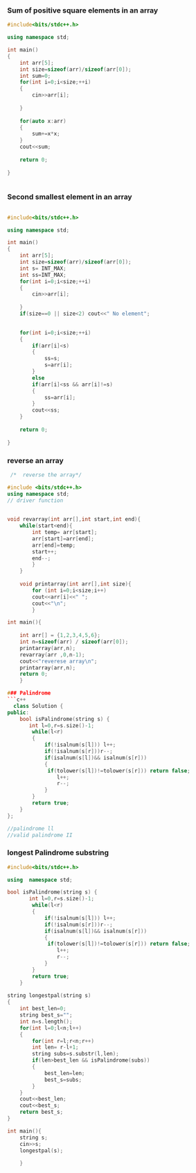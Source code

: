 ### Sum of positive square elements in an array
```c++
#include<bits/stdc++.h>

using namespace std;

int main()
{
	int arr[5];
	int size=sizeof(arr)/sizeof(arr[0]);
	int sum=0;
	for(int i=0;i<size;++i)
	{
		cin>>arr[i];
		
	}
	
	for(auto x:arr)
	{
		sum+=x*x;
	}
	cout<<sum;
	
	return 0;
	
}
	

```

### Second smallest element in an array
```c++

#include<bits/stdc++.h>

using namespace std;

int main()
{
	int arr[5];
	int size=sizeof(arr)/sizeof(arr[0]);
	int s= INT_MAX;
	int ss=INT_MAX;
	for(int i=0;i<size;++i)
	{
		cin>>arr[i];
		
	}
	if(size==0 || size<2) cout<<" No element";

	
	for(int i=0;i<size;++i)
	{
		if(arr[i]<s)
		{
			ss=s;
			s=arr[i];
		}
		else 
		if(arr[i]<ss && arr[i]!=s)
		{
			ss=arr[i];
		}
		cout<<ss;
	}
	
	return 0;
	
}
```
	
### reverse an array

```c++
 /*  reverse the array*/

#include <bits/stdc++.h>
using namespace std;
// driver function

	
void revarray(int arr[],int start,int end){
	while(start<end){
		int temp= arr[start];
		arr[start]=arr[end];
		arr[end]=temp;
		start++;
		end--;
		}
	}
	
	void printarray(int arr[],int size){
		for (int i=0;i<size;i++)
		cout<<arr[i]<<" ";
		cout<<"\n";
		}

int main(){
	
	int arr[] = {1,2,3,4,5,6};
	int n=sizeof(arr) / sizeof(arr[0]);
	printarray(arr,n);
	revarray(arr ,0,n-1);
	cout<<"reverese array\n";
	printarray(arr,n);
	return 0;
	}

### Palindrome
```c++
  class Solution {
public:
    bool isPalindrome(string s) {
       int l=0,r=s.size()-1;
        while(l<r)
        {   
            if(!isalnum(s[l])) l++;
            if(!isalnum(s[r]))r--;
            if(isalnum(s[l])&& isalnum(s[r]))
            {
             if(tolower(s[l])!=tolower(s[r])) return false;
                l++;
                r--;
            }
        }
        return true;
    }
};

//palindrome ll
//valid palindrome II

```
### longest Palindrome substring 
```c++
#include<bits/stdc++.h>

using  namespace std;

bool isPalindrome(string s) {
       int l=0,r=s.size()-1;
        while(l<r)
        {   
            if(!isalnum(s[l])) l++;
            if(!isalnum(s[r]))r--;
            if(isalnum(s[l])&& isalnum(s[r]))
            {
             if(tolower(s[l])!=tolower(s[r])) return false;
                l++;
                r--;
            }
        }
        return true;
    }
    
string longestpal(string s)
{
	int best_len=0;
	string best_s="";
	int n=s.length();
	for(int l=0;l<n;l++)
	{
		for(int r=l;r<n;r++)
		int len= r-l+1;
		string subs=s.substr(l,len);
		if(len>best_len && isPalindrome(subs))
		{
			best_len=len;
			best_s=subs;
		}
	}
	cout<<best_len;
	cout<<best_s;
	return best_s;
}

int main(){
	string s;
	cin>>s;
	longestpal(s);
	
	}

```
